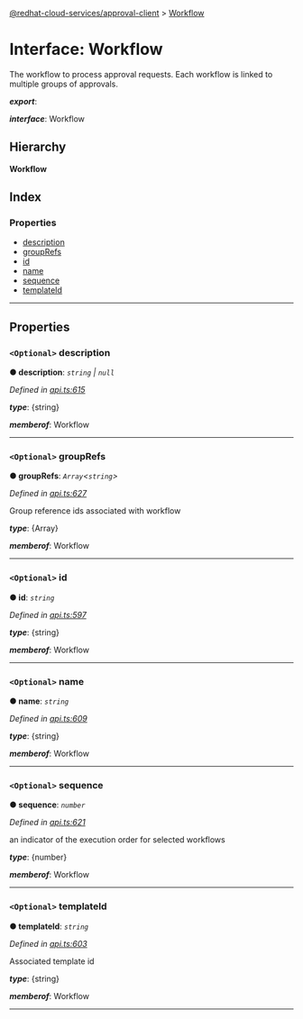 [@redhat-cloud-services/approval-client](../README.md) > [Workflow](../interfaces/workflow.md)

# Interface: Workflow

The workflow to process approval requests. Each workflow is linked to multiple groups of approvals.

*__export__*: 

*__interface__*: Workflow

## Hierarchy

**Workflow**

## Index

### Properties

* [description](workflow.md#description)
* [groupRefs](workflow.md#grouprefs)
* [id](workflow.md#id)
* [name](workflow.md#name)
* [sequence](workflow.md#sequence)
* [templateId](workflow.md#templateid)

---

## Properties

<a id="description"></a>

### `<Optional>` description

**● description**: *`string` \| `null`*

*Defined in [api.ts:615](https://github.com/RedHatInsights/javascript-clients/blob/master/packages/approval/api.ts#L615)*

*__type__*: {string}

*__memberof__*: Workflow

___
<a id="grouprefs"></a>

### `<Optional>` groupRefs

**● groupRefs**: *`Array`<`string`>*

*Defined in [api.ts:627](https://github.com/RedHatInsights/javascript-clients/blob/master/packages/approval/api.ts#L627)*

Group reference ids associated with workflow

*__type__*: {Array}

*__memberof__*: Workflow

___
<a id="id"></a>

### `<Optional>` id

**● id**: *`string`*

*Defined in [api.ts:597](https://github.com/RedHatInsights/javascript-clients/blob/master/packages/approval/api.ts#L597)*

*__type__*: {string}

*__memberof__*: Workflow

___
<a id="name"></a>

### `<Optional>` name

**● name**: *`string`*

*Defined in [api.ts:609](https://github.com/RedHatInsights/javascript-clients/blob/master/packages/approval/api.ts#L609)*

*__type__*: {string}

*__memberof__*: Workflow

___
<a id="sequence"></a>

### `<Optional>` sequence

**● sequence**: *`number`*

*Defined in [api.ts:621](https://github.com/RedHatInsights/javascript-clients/blob/master/packages/approval/api.ts#L621)*

an indicator of the execution order for selected workflows

*__type__*: {number}

*__memberof__*: Workflow

___
<a id="templateid"></a>

### `<Optional>` templateId

**● templateId**: *`string`*

*Defined in [api.ts:603](https://github.com/RedHatInsights/javascript-clients/blob/master/packages/approval/api.ts#L603)*

Associated template id

*__type__*: {string}

*__memberof__*: Workflow

___

